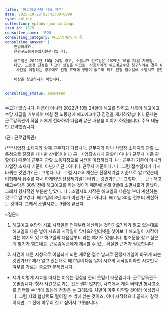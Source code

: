 ```yaml
---
title: '해고예고수당 시효 계산'
date: 2025-10-22T02:41:00+0900
type: online
collection: eplabor_consultings
item_id: 1575
consultee_name: '무OO'
consulting_category: 해고/징계/인사 등
consulting_answer: |
    안녕하세요. 
    은평구노동자종합지원센터입니다.
    
    해고일은 2022년 10월 24일 경우, 소멸시효 만료일은 2025년 10월 24일 자정임. 
    다만, 노동청 진정은 최고의 성질을 띄므로, 사용자에게 해고예고수당 청구하려는 경우 6개월 이내 민사소송 제기해야 시효 중단 됨. 
     사건을 이첩하는 경우에도 진정 효력에 영향이 없으며 최초 진정 접수일에 소멸시효 중단 효력 발생함. 
    
    이상을 참고하시기 바랍니다. 
    
    
consulting_status: answered
---
```


수고가 많습니다.
다름이 아니라 2022년 10월 24일에 해고를 당하고 사측이 해고예고수당 지급을 거부하여
며칠 전 노동청에 해고예고수당 진정을 제기하였습니다.
문제는 근로감독관이 직접 저에게 전화하여 다음과 같은 내용을 이야기 하였습니다.
주요 내용만 요약했습니다.

(근 : 근로감독관)

 (***사업장 소재지와 실제 근무지가 다릅니다. 근무지가 아닌 사업장 소재지의 관할 노동청으로 진정을 제기한 상태입니다.)
  근 : 사업장소재지 관할이 아니라 근무지 기준 관할이기 때문에 근무지 관할 노동지청으로 사건을 이첩하겠다.
  나 : 근무지 기준이 아니라 사업장 소재지 기준이 아닌가?
  근 : 아니다. 근무지 기준이다. 
  나 : 그럼 접수일자가 다시 바뀌는 것인가?
  근 : 그렇다.
  나 : 그럼 시효의 계산은 진정제기일 기준으로 알고있는데 이첩해서 접수를 다시 하게되면 진정제기일이 바뀌는 것인가?
  근 : 그렇다.
  .
  .
  . 
  근 : 해고예고수당은 30일 전에 해고예고를 하는 것이기 때문에 올해 9월에 소멸시효가 끝났다. 그래서 형사적인 부분만 남았다.
  나 : 소멸시효 시작은 해고일의 다음날 부터 계산하는 것으로 알고있다. 해고일의 3년 후가 아닌가? 
  근 : 아니다. 해고일 30일 전부터 계산하는 것이다. 그래서 소멸시효는 9월에 끝났다.


&lt;질문&gt;
1. 해고예고 수당의  시효 시작일은 언제부터 계산하는 것인가요?
  제가 알고 있는대로 해고일의 다음 날이 시효의 시작일이 맞나요?
  인터넷을 찾아보니 해고일이 시작이라는 얘기도 있고 해고일의 다음날부터 라는 얘기도 있습니다. 법조문을 찾고 싶은데 찾기가 힘드네요. 근로감독관에게 제시할 수 있는 확실한 근거가 필요합니다.
  
2. 사건이 다른 지청으로 이첩되게 되면 새로운 접수 날짜로 진정제기일이 바뀌게 되는 것인가요?
  제가 알고 있는대로 해고일의 다음 날이 시효의 시작일이라면 시효만료 여부를 가르는 중요한 문제입니다.
  
- 제가 이렇게 시효를 따지는 이유는 검찰을 전혀 못믿기 때문입니다. 근로감독관도 못믿습니다. 형사 사건으로 가는 것은 원치 않지만, 사측에서 계속 버티면 형사고소를 진행할 수 밖에 없는데 검찰은 늘 그래왔듯 처벌이 아주 미약할 것이라 예상합니다. 그럼 저의 협상력도 떨어질 수 밖에 없는 것이죠. 이미 시작했으니 끝까지 갈것이지만, 그 전에 마무리 짓고 싶어서 그렇습니다. 

